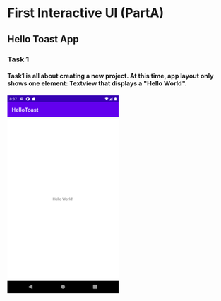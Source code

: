 # First Interactive UI (PartA)
## Hello Toast App
### Task 1
#### Task1 is all about creating a new project. At this time, app layout only shows one element: Textview that displays a "Hello World".

<img width="50%" src="screenshots/screenshot1.png"> 